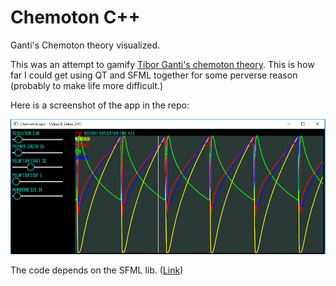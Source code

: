 # Chemoton C++
Ganti's Chemoton theory visualized.

This was an attempt to gamify [Tibor Ganti's chemoton theory](https://en.wikipedia.org/wiki/Chemoton). This is how far I could get using QT and SFML together for some perverse reason (probably to make life more difficult.)


Here is a screenshot of the app in the repo:


<img src="https://github.com/raggedgenes/Chemoton_Game/blob/master/screenshot.png" />

The code depends on the SFML lib. (<a href="http://www.sfml-dev.org/">Link</a>)

